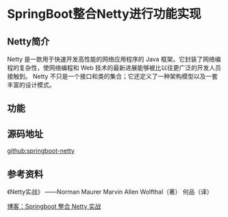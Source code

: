 # SpringBoot整合Netty进行功能实现

## Netty简介
  Netty 是一款用于快速开发高性能的网络应用程序的 Java 框架。它封装了网络编程的复杂性，使网络编程和 Web 技术的最新进展能够被比以往更广泛的开发人员接触到。
Netty 不只是一个接口和类的集合；它还定义了一种架构模型以及一套丰富的设计模式。

## 功能


## 源码地址
[github:springboot-netty](https://github.com/yagochannel/springboot-netty)

## 参考资料
《Netty实战》 ——Norman Maurer    Marvin Allen Wolfthal（著） 何品（译）

[博客：Springboot 整合 Netty 实战](https://juejin.cn/post/6844903700746485767) 